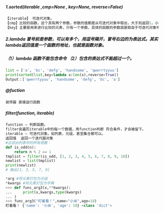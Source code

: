  

##### 1.sorted(iterable ,cmp=None , key=None, reverse=False)

```python
【iterable】 可迭代对象。
【cmp】比较的函数，这个具有两个参数，参数的值都是从可迭代对象中取出，大于则返回1，小于则返回-1，等于则返回0。
【key】主要是用来进行比较的元素，只有一个参数，具体的函数的参数就是取自于可迭代对象中，指定可迭代对象中的一个元素来进行排序。
```

##### 2.lambda  冒号前是参数，可以有多个，用逗号隔开，冒号右边的为表达式。其实lambda返回值是一个函数的地址，也就是函数对象。

##### （1）lambda 函数不能包含命令  （2）包含的表达式不能超过一个。

```python
list = ['a', 'bc', 'defg', 'handsome', 'qwerrtyyuu']
print(sorted(list,key=lambda x:len(x),reverse=True))
Output：['qwerrtyyuu', 'handsome', 'defg', 'bc', 'a']
```

##### @fuction

```python
装饰器 直接运行函数
```

##### filter(function, iterable)

```python
function – 判断函数。
filter会遍历iterable中的每一个数据，用function判断 符合条件，才会被留下。
iterable – 可迭代对象。如列表，元组，甚至集合都可以。
返回值  返回一个迭代器对象
#过滤出列表中的所有奇数：
def is_odd(n):
    return n % 2 == 1
tmplist = filter(is_odd, [1, 2, 3, 4, 5, 6, 7, 8, 9, 10])
newlist = list(tmplist)
print(newlist)
# 输出[1, 3, 5, 7, 9]
```

```python
*arg #将元素打包为元组
*kwargs #将元素打包为字典
>>> def func_arg3(x,**kwargs):
...     print(x,kwargs,type(kwargs)
... )
>>> func_arg3("盯着看！",name="小米",age=18)
盯着看！ {'name': '小米', 'age': 18} <class 'dict'>
```

